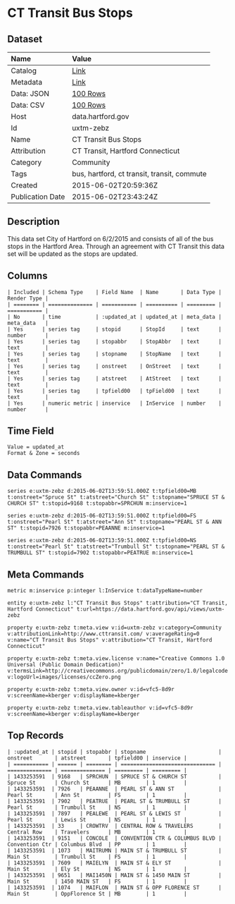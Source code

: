 # CT Transit Bus Stops

## Dataset

| Name | Value |
| :--- | :---- |
| Catalog | [Link](https://catalog.data.gov/dataset/ct-transit-bus-stops) |
| Metadata | [Link](https://data.hartford.gov/api/views/uxtm-zebz) |
| Data: JSON | [100 Rows](https://data.hartford.gov/api/views/uxtm-zebz/rows.json?max_rows=100) |
| Data: CSV | [100 Rows](https://data.hartford.gov/api/views/uxtm-zebz/rows.csv?max_rows=100) |
| Host | data.hartford.gov |
| Id | uxtm-zebz |
| Name | CT Transit Bus Stops |
| Attribution | CT Transit, Hartford Connecticut |
| Category | Community |
| Tags | bus, hartford, ct transit, transit, commute |
| Created | 2015-06-02T20:59:36Z |
| Publication Date | 2015-06-02T23:43:24Z |

## Description

This data set City of Hartford on 6/2/2015 and consists of all of the bus stops in the Hartford Area. Through an agreement with CT Transit this data set will be updated as the stops are updated.

## Columns

```ls
| Included | Schema Type    | Field Name  | Name       | Data Type | Render Type |
| ======== | ============== | =========== | ========== | ========= | =========== |
| No       | time           | :updated_at | updated_at | meta_data | meta_data   |
| Yes      | series tag     | stopid      | StopId     | text      | number      |
| Yes      | series tag     | stopabbr    | StopAbbr   | text      | text        |
| Yes      | series tag     | stopname    | StopName   | text      | text        |
| Yes      | series tag     | onstreet    | OnStreet   | text      | text        |
| Yes      | series tag     | atstreet    | AtStreet   | text      | text        |
| Yes      | series tag     | tpfield00   | tpField00  | text      | text        |
| Yes      | numeric metric | inservice   | InService  | number    | number      |
```

## Time Field

```ls
Value = updated_at
Format & Zone = seconds
```

## Data Commands

```ls
series e:uxtm-zebz d:2015-06-02T13:59:51.000Z t:tpfield00=MB t:onstreet="Spruce St" t:atstreet="Church St" t:stopname="SPRUCE ST & CHURCH ST" t:stopid=9168 t:stopabbr=SPRCHUN m:inservice=1

series e:uxtm-zebz d:2015-06-02T13:59:51.000Z t:tpfield00=FS t:onstreet="Pearl St" t:atstreet="Ann St" t:stopname="PEARL ST & ANN ST" t:stopid=7926 t:stopabbr=PEAANNE m:inservice=1

series e:uxtm-zebz d:2015-06-02T13:59:51.000Z t:tpfield00=NS t:onstreet="Pearl St" t:atstreet="Trumbull St" t:stopname="PEARL ST & TRUMBULL ST" t:stopid=7902 t:stopabbr=PEATRUE m:inservice=1
```

## Meta Commands

```ls
metric m:inservice p:integer l:InService t:dataTypeName=number

entity e:uxtm-zebz l:"CT Transit Bus Stops" t:attribution="CT Transit, Hartford Connecticut" t:url=https://data.hartford.gov/api/views/uxtm-zebz

property e:uxtm-zebz t:meta.view v:id=uxtm-zebz v:category=Community v:attributionLink=http://www.cttransit.com/ v:averageRating=0 v:name="CT Transit Bus Stops" v:attribution="CT Transit, Hartford Connecticut"

property e:uxtm-zebz t:meta.view.license v:name="Creative Commons 1.0 Universal (Public Domain Dedication)" v:termsLink=http://creativecommons.org/publicdomain/zero/1.0/legalcode v:logoUrl=images/licenses/ccZero.png

property e:uxtm-zebz t:meta.view.owner v:id=vfc5-8d9r v:screenName=kberger v:displayName=kberger

property e:uxtm-zebz t:meta.view.tableauthor v:id=vfc5-8d9r v:screenName=kberger v:displayName=kberger
```

## Top Records

```ls
| :updated_at | stopid | stopabbr | stopname                       | onstreet       | atstreet       | tpfield00 | inservice | 
| =========== | ====== | ======== | ============================== | ============== | ============== | ========= | ========= | 
| 1433253591  | 9168   | SPRCHUN  | SPRUCE ST & CHURCH ST          | Spruce St      | Church St      | MB        | 1         | 
| 1433253591  | 7926   | PEAANNE  | PEARL ST & ANN ST              | Pearl St       | Ann St         | FS        | 1         | 
| 1433253591  | 7902   | PEATRUE  | PEARL ST & TRUMBULL ST         | Pearl St       | Trumbull St    | NS        | 1         | 
| 1433253591  | 7897   | PEALEWE  | PEARL ST & LEWIS ST            | Pearl St       | Lewis St       | NS        | 1         | 
| 1433253591  | 33     | CROWTRV  | CENTRAL ROW & TRAVELERS        | Central Row    | Travelers      | MB        | 1         | 
| 1433253591  | 9151   | CONCOLE  | CONVENTION CTR & COLUMBUS BLVD | Convention Ctr | Columbus Blvd  | PP        | 1         | 
| 1433253591  | 1073   | MAITRUMN | MAIN ST & TRUMBULL ST          | Main St        | Trumbull St    | FS        | 1         | 
| 1433253591  | 7609   | MAIELYN  | MAIN ST & ELY ST               | Main St        | Ely St         | NS        | 1         | 
| 1433253591  | 9651   | MAI1450N | MAIN ST & 1450 MAIN ST         | Main St        | 1450 MAIN ST   | FS        | 1         | 
| 1433253591  | 1074   | MAIFLON  | MAIN ST & OPP FLORENCE ST      | Main St        | OppFlorence St | MB        | 1         | 
```